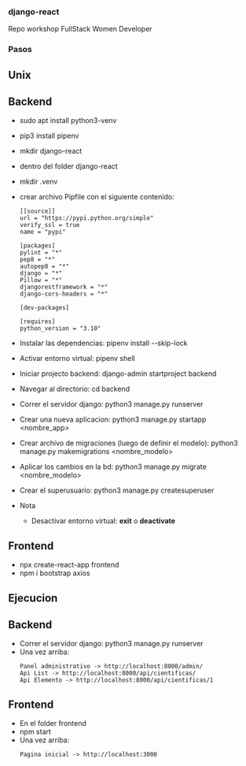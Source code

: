 ### django-react

Repo workshop FullStack Women Developer

### Pasos

## Unix
## Backend
- sudo apt install python3-venv
- pip3 install pipenv
- mkdir django-react
- dentro del folder django-react
- mkdir .venv
- crear archivo Pipfile con el siguiente contenido:
    ```
    [[source]]
    url = "https://pypi.python.org/simple"
    verify_ssl = true
    name = "pypi"

    [packages]
    pylint = "*"
    pep8 = "*"
    autopep8 = "*"
    django = "*"
    Pillow = "*"
    djangorestframework = "*"
    django-cors-headers = "*"

    [dev-packages]

    [requires]
    python_version = "3.10"
    ```
- Instalar las dependencias:
pipenv install --skip-lock
- Activar entorno virtual:
pipenv shell
- Iniciar projecto backend:
django-admin startproject backend
- Navegar al directorio:
cd backend
- Correr el servidor django:
python3 manage.py runserver
- Crear una nueva aplicacion:
python3 manage.py startapp <nombre_app>
- Crear archivo de migraciones (luego de definir el modelo):
python3 manage.py makemigrations <nombre_modelo>
- Aplicar los cambios en la bd:
python3 manage.py migrate <nombre_modelo>
- Crear el superusuario:
python3 manage.py createsuperuser

- Nota
    - Desactivar entorno virtual:
        **exit** o **deactivate**
## Frontend
- npx create-react-app frontend
- npm i bootstrap axios


## Ejecucion

## Backend
- Correr el servidor django:
python3 manage.py runserver
- Una vez arriba:
    ```
    Panel administrativo -> http://localhost:8000/admin/
    Api List -> http://localhost:8000/api/cientificas/
    Api Elemento -> http://localhost:8000/api/cientificas/1
    ```
## Frontend
- En el folder frontend
- npm start
- Una vez arriba:
    ```
    Pagina inicial -> http://localhost:3000
    ```